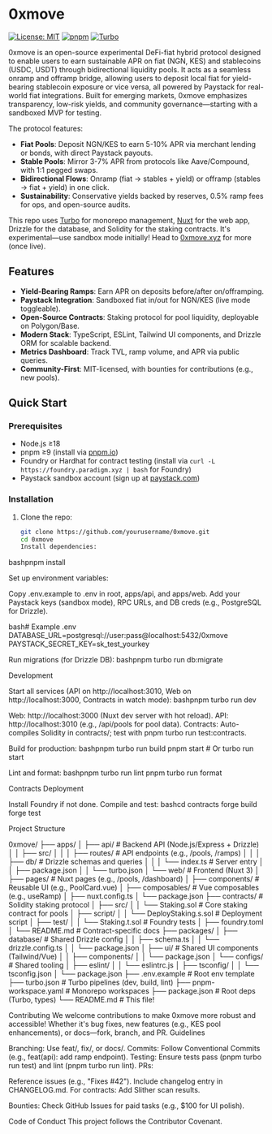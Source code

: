 # 0xmove

[![License: MIT](https://img.shields.io/badge/License-MIT-yellow.svg)](https://opensource.org/licenses/MIT)
[![pnpm](https://img.shields.io/badge/pnpm-%3E%3D9-green)](https://pnpm.io/)
[![Turbo](https://img.shields.io/badge/Turbo-Monorepo-blue)](https://turbo.build/)

0xmove is an open-source experimental DeFi-fiat hybrid protocol designed to enable users to earn sustainable APR on fiat (NGN, KES) and stablecoins (USDC, USDT) through bidirectional liquidity pools. It acts as a seamless onramp and offramp bridge, allowing users to deposit local fiat for yield-bearing stablecoin exposure or vice versa, all powered by Paystack for real-world fiat integrations. Built for emerging markets, 0xmove emphasizes transparency, low-risk yields, and community governance—starting with a sandboxed MVP for testing.

The protocol features:
- **Fiat Pools**: Deposit NGN/KES to earn 5-10% APR via merchant lending or bonds, with direct Paystack payouts.
- **Stable Pools**: Mirror 3-7% APR from protocols like Aave/Compound, with 1:1 pegged swaps.
- **Bidirectional Flows**: Onramp (fiat → stables + yield) or offramp (stables → fiat + yield) in one click.
- **Sustainability**: Conservative yields backed by reserves, 0.5% ramp fees for ops, and open-source audits.

This repo uses [Turbo](https://turbo.build/) for monorepo management, [Nuxt](https://nuxt.com/) for the web app, Drizzle for the database, and Solidity for the staking contracts. It's experimental—use sandbox mode initially! Head to [0xmove.xyz](https://0xmove.xyz) for more (once live).

## Features
- **Yield-Bearing Ramps**: Earn APR on deposits before/after on/offramping.
- **Paystack Integration**: Sandboxed fiat in/out for NGN/KES (live mode toggleable).
- **Open-Source Contracts**: Staking protocol for pool liquidity, deployable on Polygon/Base.
- **Modern Stack**: TypeScript, ESLint, Tailwind UI components, and Drizzle ORM for scalable backend.
- **Metrics Dashboard**: Track TVL, ramp volume, and APR via public queries.
- **Community-First**: MIT-licensed, with bounties for contributions (e.g., new pools).

## Quick Start
### Prerequisites
- Node.js ≥18
- pnpm ≥9 (install via [pnpm.io](https://pnpm.io/installation))
- Foundry or Hardhat for contract testing (install via `curl -L https://foundry.paradigm.xyz | bash` for Foundry)
- Paystack sandbox account (sign up at [paystack.com](https://paystack.com))

### Installation
1. Clone the repo:
   ```bash
   git clone https://github.com/yourusername/0xmove.git
   cd 0xmove
   Install dependencies:
bashpnpm install

Set up environment variables:

Copy .env.example to .env in root, apps/api, and apps/web.
Add your Paystack keys (sandbox mode), RPC URLs, and DB creds (e.g., PostgreSQL for Drizzle).

bash# Example .env
DATABASE_URL=postgresql://user:pass@localhost:5432/0xmove
PAYSTACK_SECRET_KEY=sk_test_yourkey

Run migrations (for Drizzle DB):
bashpnpm turbo run db:migrate


Development

Start all services (API on http://localhost:3010, Web on http://localhost:3000, Contracts in watch mode):
bashpnpm turbo run dev

Web: http://localhost:3000 (Nuxt dev server with hot reload).
API: http://localhost:3010 (e.g., /api/pools for pool data).
Contracts: Auto-compiles Solidity in contracts/; test with pnpm turbo run test:contracts.


Build for production:
bashpnpm turbo run build
pnpm start  # Or turbo run start

Lint and format:
bashpnpm turbo run lint
pnpm turbo run format


Contracts Deployment

Install Foundry if not done.
Compile and test:
bashcd contracts
forge build
forge test

Project Structure

0xmove/
├── apps/
│   ├── api/                  # Backend API (Node.js/Express + Drizzle)
│   │   ├── src/
│   │   │   ├── routes/       # API endpoints (e.g., /pools, /ramps)
│   │   │   ├── db/           # Drizzle schemas and queries
│   │   │   └── index.ts      # Server entry
│   │   ├── package.json
│   │   └── turbo.json
│   └── web/                  # Frontend (Nuxt 3)
│       ├── pages/            # Nuxt pages (e.g., /pools, /dashboard)
│       ├── components/       # Reusable UI (e.g., PoolCard.vue)
│       ├── composables/      # Vue composables (e.g., useRamp)
│       ├── nuxt.config.ts
│       └── package.json
├── contracts/                # Solidity staking protocol
│   ├── src/
│   │   └── Staking.sol       # Core staking contract for pools
│   ├── script/
│   │   └── DeployStaking.s.sol  # Deployment script
│   ├── test/
│   │   └── Staking.t.sol     # Foundry tests
│   ├── foundry.toml
│   └── README.md             # Contract-specific docs
├── packages/
│   ├── database/             # Shared Drizzle config
│   │   ├── schema.ts
│   │   └── drizzle.config.ts
│   │   └── package.json
│   ├── ui/                   # Shared UI components (Tailwind/Vue)
│   │   ├── components/
│   │   └── package.json
│   └── configs/              # Shared tooling
│       ├── eslint/
│       │   └── eslintrc.js
│       ├── tsconfig/
│       │   └── tsconfig.json
│       └── package.json
├── .env.example              # Root env template
├── turbo.json                # Turbo pipelines (dev, build, lint)
├── pnpm-workspace.yaml       # Monorepo workspaces
├── package.json              # Root deps (Turbo, types)
└── README.md                 # This file!


Contributing
We welcome contributions to make 0xmove more robust and accessible! Whether it's bug fixes, new features (e.g., KES pool enhancements), or docs—fork, branch, and PR.
Guidelines

Branching: Use feat/<feature>, fix/<issue>, or docs/<update>.
Commits: Follow Conventional Commits (e.g., feat(api): add ramp endpoint).
Testing: Ensure tests pass (pnpm turbo run test) and lint (pnpm turbo run lint).
PRs:

Reference issues (e.g., "Fixes #42").
Include changelog entry in CHANGELOG.md.
For contracts: Add Slither scan results.


Bounties: Check GitHub Issues for paid tasks (e.g., $100 for UI polish).

Code of Conduct
This project follows the Contributor Covenant.